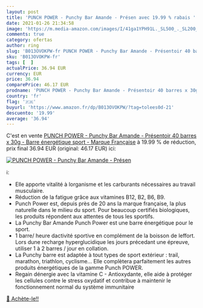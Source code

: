 ```yaml
---
layout: post
title: 'PUNCH POWER - Punchy Bar Amande - Présen avec 19.99 % rabais '
date: 2021-01-26 21:34:58
image: 'https://m.media-amazon.com/images/I/41ga1YPH91L._SL500_._SL200_.jpg'
comments: true
category: ofertas
author: ring
slug: 'B013OVOKPW-fr PUNCH POWER - Punchy Bar Amande - Présentoir 40 barres x...'
sku: 'B013OVOKPW-fr'
tags: [  ]
actualPrice: 36.94 EUR
currency: EUR
price: 36.94
comparePrice: 46.17 EUR
prodname: 'PUNCH POWER - Punchy Bar Amande - Présentoir 40 barres x 30g - Barre énergétique sport - Marque Française'
country: 'fr'
flag: '🇫🇷'
buyurl: 'https://www.amazon.fr/dp/B013OVOKPW/?tag=tolees0d-21'
descuento: '19.99'
average: '36.94'
---
```


C'est en vente [PUNCH POWER - Punchy Bar Amande - Présentoir 40 barres x 30g - Barre énergétique sport - Marque Française](https://www.amazon.fr/dp/B013OVOKPW/?tag=tolees0d-21)  à  19.99 % de réduction, prix final  36.94 EUR (original: 46.17 EUR) ici:

[![PUNCH POWER - Punchy Bar Amande - Présen](https://m.media-amazon.com/images/I/41ga1YPH91L._SL500_._SL200_.jpg)](https://www.amazon.fr/dp/B013OVOKPW/?tag=tolees0d-21)

ℹ️:

- Elle apporte vitalité à lorganisme et les carburants nécessaires au travail musculaire.
- Réduction de la fatigue grâce aux vitamines B12, B2, B6, B9.
- Punch Power est, depuis près de 20 ans la marque française, la plus naturelle dans le milieu du sport. Pour beaucoup certifiés biologiques, les produits répondent aux attentes de tous les sportifs.
- La Punchy Bar Amande Punch Power est une barre énergétique pour le sport.
- 1 barre/ heure dactivité sportive en complément de la boisson de leffort. Lors dune recharge hyperglucidique les jours précedant une épreuve, utiliser 1 à 2 barres / jour en collation.
- La Punchy barre est adaptée à tout types de sport extérieur : trail, marathon, triathlon, cyclisme... Elle complètera parfaitement les autres produits énergétiques de la gamme Punch POWER.
- Regain dénergie avec la vitamine C - Antioxydante, elle aide à protéger les cellules contre le stress oxydatif et contribue à maintenir le fonctionnement normal du système immunitaire

[🛒 Achète-le!!](https://www.amazon.fr/dp/B013OVOKPW/?tag=tolees0d-21)
